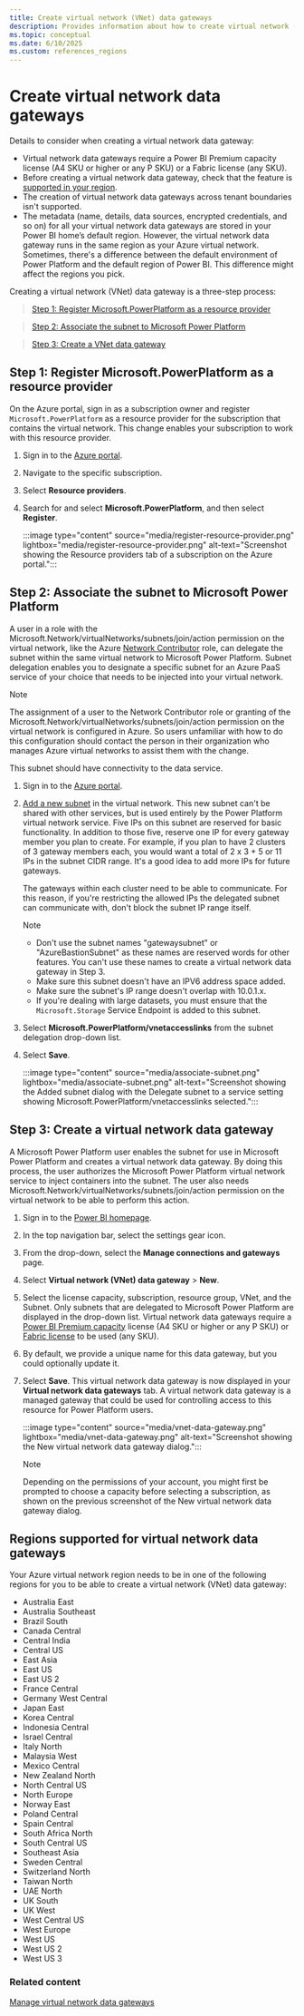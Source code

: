 ```yaml
---
title: Create virtual network (VNet) data gateways
description: Provides information about how to create virtual network (VNet) data gateways.
ms.topic: conceptual
ms.date: 6/10/2025
ms.custom: references_regions
---
```


# Create virtual network data gateways

Details to consider when creating a virtual network data gateway:
- Virtual network data gateways require a Power BI Premium capacity license (A4 SKU or higher or any P SKU) or a Fabric license (any SKU).
- Before creating a virtual network data gateway, check that the feature is [supported in your region](#regions-supported-for-virtual-network-data-gateways).
- The creation of virtual network data gateways across tenant boundaries isn't supported.
- The metadata (name, details, data sources, encrypted credentials, and so on) for all your virtual network data gateways are stored in your Power BI home’s default region. However, the virtual network data gateway runs in the same region as your Azure virtual network. Sometimes, there's a difference between the default environment of Power Platform and the default region of Power BI. This difference might affect the regions you pick.

Creating a virtual network (VNet) data gateway is a three-step process:

> [Step 1: Register Microsoft.PowerPlatform as a resource provider](#step-1-register-microsoftpowerplatform-as-a-resource-provider)

> [Step 2: Associate the subnet to Microsoft Power Platform](#step-2-associate-the-subnet-to-microsoft-power-platform)

> [Step 3: Create a VNet data gateway](#step-3-create-a-virtual-network-data-gateway)

## Step 1: Register Microsoft.PowerPlatform as a resource provider

On the Azure portal, sign in as a subscription owner and register `Microsoft.PowerPlatform` as a resource provider for the subscription that contains the virtual network. This change enables your subscription to work with this resource provider.

1. Sign in to the [Azure portal](https://portal.azure.com).

1. Navigate to the specific subscription.

1. Select **Resource providers**.

1. Search for and select **Microsoft.PowerPlatform**, and then select **Register**.

   :::image type="content" source="media/register-resource-provider.png" lightbox="media/register-resource-provider.png" alt-text="Screenshot showing the Resource providers tab of a subscription on the Azure portal.":::

## Step 2: Associate the subnet to Microsoft Power Platform

A user in a role with the Microsoft.Network/virtualNetworks/subnets/join/action permission on the virtual network, like the Azure [Network Contributor](/azure/role-based-access-control/built-in-roles#network-contributor) role, can delegate the subnet within the same virtual network to Microsoft Power Platform. Subnet delegation enables you to designate a specific subnet for an Azure PaaS service of your choice that needs to be injected into your virtual network.

> [!NOTE]
> The assignment of a user to the Network Contributor role or granting of the Microsoft.Network/virtualNetworks/subnets/join/action permission on the virtual network is configured in Azure. So users unfamiliar with how to do this configuration should contact the person in their organization who manages Azure virtual networks to assist them with the change.

This subnet should have connectivity to the data service.

1. Sign in to the [Azure portal](https://portal.azure.com).

1. [Add a new subnet](/azure/virtual-network/virtual-network-manage-subnet#add-a-subnet) in the virtual network. This new subnet can't be shared with other services, but is used entirely by the Power Platform virtual network service. Five IPs on this subnet are reserved for basic functionality. In addition to those five, reserve one IP for every gateway member you plan to create. For example, if you plan to have 2 clusters of 3 gateway members each, you would want a total of 2 x 3 + 5 or 11 IPs in the subnet CIDR range. It's a good idea to add more IPs for future gateways.

    The gateways within each cluster need to be able to communicate. For this reason, if you're restricting the allowed IPs the delegated subnet can communicate with, don't block the subnet IP range itself.

    > [!NOTE]
    >
    > - Don't use the subnet names "gatewaysubnet" or "AzureBastionSubnet" as these names are reserved words for other features. You can't use these names to create a virtual network data gateway in Step 3.
    > - Make sure this subnet doesn't have an IPV6 address space added.
    > - Make sure the subnet's IP range doesn't overlap with 10.0.1.x.
    > - If you're dealing with large datasets, you must ensure that the `Microsoft.Storage` Service Endpoint is added to this subnet.

1. Select **Microsoft.PowerPlatform/vnetaccesslinks** from the subnet delegation drop-down list.

1. Select **Save**.

   :::image type="content" source="media/associate-subnet.png" lightbox="media/associate-subnet.png" alt-text="Screenshot showing the Added subnet dialog with the Delegate subnet to a service setting showing Microsoft.PowerPlatform/vnetaccesslinks selected.":::

## Step 3: Create a virtual network data gateway

A Microsoft Power Platform user enables the subnet for use in Microsoft Power Platform and creates a virtual network data gateway. By doing this process, the user authorizes the Microsoft Power Platform virtual network service to inject containers into the subnet. The user also needs Microsoft.Network/virtualNetworks/subnets/join/action permission on the virtual network to be able to perform this action.

1. Sign in to the [Power BI homepage](https://app.powerbi.com).

1. In the top navigation bar, select the settings gear icon.

1. From the drop-down, select the **Manage connections and gateways** page.

1. Select **Virtual network (VNet) data gateway** > **New**.

1. Select the license capacity, subscription, resource group, VNet, and the Subnet. Only subnets that are delegated to Microsoft Power Platform are displayed in the drop-down list. Virtual network data gateways require a [Power BI Premium capacity](/power-bi/enterprise/service-premium-what-is) license (A4 SKU or higher or any P SKU) or [Fabric license](/fabric/enterprise/buy-subscription) to be used (any SKU).

1. By default, we provide a unique name for this data gateway, but you could optionally update it.

1. Select **Save**. This virtual network data gateway is now displayed in your **Virtual network data gateways** tab. A virtual network data gateway is a managed gateway that could be used for controlling access to this resource for Power Platform users.  

   :::image type="content" source="media/vnet-data-gateway.png" lightbox="media/vnet-data-gateway.png" alt-text="Screenshot showing the New virtual network data gateway dialog.":::

   > [!NOTE]
   > Depending on the permissions of your account, you might first be prompted to choose a capacity before selecting a subscription, as shown on the previous screenshot of the New virtual network data gateway dialog.

## Regions supported for virtual network data gateways

Your Azure virtual network region needs to be in one of the following regions for you to be able to create a virtual network (VNet) data gateway:

- Australia East
- Australia Southeast
- Brazil South
- Canada Central
- Central India
- Central US
- East Asia
- East US
- East US 2
- France Central
- Germany West Central
- Japan East
- Korea Central
- Indonesia Central
- Israel Central
- Italy North
- Malaysia West
- Mexico Central
- New Zealand North
- North Central US
- North Europe
- Norway East
- Poland Central
- Spain Central
- South Africa North
- South Central US
- Southeast Asia
- Sweden Central
- Switzerland North
- Taiwan North
- UAE North
- UK South
- UK West
- West Central US
- West Europe
- West US
- West US 2
- West US 3

### Related content

[Manage virtual network data gateways](manage-data-gateways.md)
